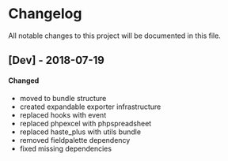 # Changelog
All notable changes to this project will be documented in this file.

## [Dev] - 2018-07-19

#### Changed
* moved to bundle structure
* created expandable exporter infrastructure
* replaced hooks with event
* replaced phpexcel with phpspreadsheet
* replaced haste_plus with utils bundle
* removed fieldpalette dependency
* fixed missing dependencies